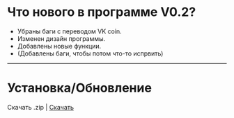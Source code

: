 Что нового в программе V0.2?
=====================
* Убраны баги с переводом VK coin.
* Изменен дизайн программы.
* Добавлены новые функции.
* (Добавлены баги, чтобы потом что-то испрвить)
***
Установка/Обновление
=====================
Скачать .zip | [Скачать](http://webdesign.ru.net)
